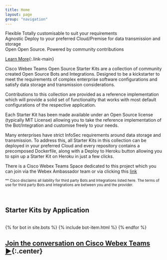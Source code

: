 ```yaml
---
title: Home
layout: page
group: "navigation"
---
```



<!-- Features -->

<div class="feature-items">

  <div class="feature-item">
    <span class="feature-item__icon fa fa-gears"></span>
    <div class="feature-item__body">
      <span class="feature-item__title">Flexible</span>
      <span class="feature-item__description">
        Totally customisable to suit your requirements
      </span>
    </div>
  </div>

  <div class="feature-item">
    <span class="feature-item__icon fa fa-lock"></span>
    <div class="feature-item__body">
      <span class="feature-item__title">Agnostic</span>
      <span class="feature-item__description">
        Deploy to your preferred Cloud/Premise for data transmission and storage
      </span>
    </div>
  </div>

  <div class="feature-item">
    <span class="feature-item__icon fa fa-heart"></span>
    <div class="feature-item__body">
      <span class="feature-item__title">Open</span>
      <span class="feature-item__description">
        Open Source. Powered by community contributions
      </span>
    </div>
  </div>

</div>


[Learn More](#learn-more){:.link-main}

<span id="learn-more"></span>

Cisco Webex Teams Open Source Starter Kits are a collection of community created Open Source Bots and Integrations. Designed to be a kickstarter to meet the requirements of complex enterprise software configurations and satisfy data storage and transmission considerations.

Contributions to this collection are provided as a reference implementation which will provide a solid set of functionality that works with most  default configurations of the respective application.

Each Starter Kit has been made available under an Open Source license (typically MIT License) allowing you to take the reference implementation of the Bot/Integration and customise freely to your needs.

Many enterprises have strict InfoSec requirements around data storage and transmission. To address this, all Starter Kits in this collection can be deployed in your preferred Cloud and every repository contains a precomposed Dockerfile, along with a Deploy to Heroku button allowing you to spin up a Starter Kit on Heroku in just a few clicks.

There is a Cisco Webex Teams Space dedicated to this project which you can join via the Webex Ambassador team or via clicking this [link](https://eurl.io/#S1C_161YW)

<small>** Cisco disclaims all liability for third party Bots and Integrations listed here. The terms of use for third party Bots and Integrations are between you and the provider.</small>

<br>

## Starter Kits by Application

<br>
<div class="card-items">
  {% for bot in site.bots %}
  {% include bot-item.html %}
  {% endfor %}
</div>


## [Join the conversation on Cisco Webex Teams ►](https://eurl.io/#S1C_161YW){:.center}

